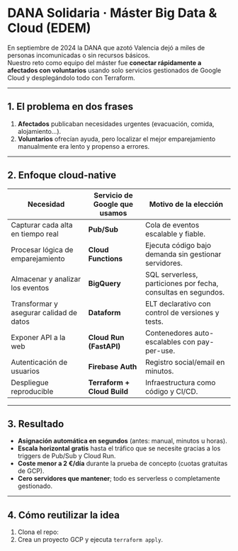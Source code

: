 # DANA Solidaria · Máster Big Data & Cloud (EDEM)

En septiembre de 2024 la DANA que azotó Valencia dejó a miles de personas incomunicadas o sin recursos básicos.  
Nuestro reto como equipo del máster fue **conectar rápidamente a afectados con voluntarios** usando solo servicios gestionados de Google Cloud y desplegándolo todo con Terraform.

---

## 1. El problema en dos frases

1. **Afectados** publicaban necesidades urgentes (evacuación, comida, alojamiento…).  
2. **Voluntarios** ofrecían ayuda, pero localizar el mejor emparejamiento manualmente era lento y propenso a errores.

---

## 2. Enfoque cloud-native

| Necesidad                                | Servicio de Google que usamos | Motivo de la elección                                         |
|------------------------------------------|-------------------------------|---------------------------------------------------------------|
| Capturar cada alta en tiempo real        | **Pub/Sub**                   | Cola de eventos escalable y fiable.                           |
| Procesar lógica de emparejamiento        | **Cloud Functions**           | Ejecuta código bajo demanda sin gestionar servidores.         |
| Almacenar y analizar los eventos         | **BigQuery**                  | SQL serverless, particiones por fecha, consultas en segundos. |
| Transformar y asegurar calidad de datos  | **Dataform**                  | ELT declarativo con control de versiones y tests.             |
| Exponer API a la web                     | **Cloud Run (FastAPI)**       | Contenedores auto-escalables con pay-per-use.                 |
| Autenticación de usuarios                | **Firebase Auth**             | Registro social/email en minutos.                             |
| Despliegue reproducible                  | **Terraform + Cloud Build**   | Infraestructura como código y CI/CD.                          |

---

## 3. Resultado

- **Asignación automática en segundos** (antes: manual, minutos u horas).  
- **Escala horizontal gratis** hasta el tráfico que se necesite gracias a los triggers de Pub/Sub y Cloud Run.  
- **Coste menor a 2 €/día** durante la prueba de concepto (cuotas gratuitas de GCP).  
- **Cero servidores que mantener**; todo es serverless o completamente gestionado.

---

## 4. Cómo reutilizar la idea

1. Clona el repo: 
2. Crea un proyecto GCP y ejecuta `terraform apply`.  



